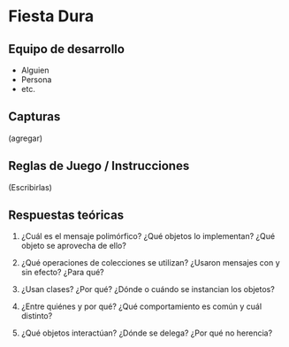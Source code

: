 # Fiesta Dura
## Equipo de desarrollo

- Alguien
- Persona
- etc.

## Capturas

(agregar)

## Reglas de Juego / Instrucciones

(Escribirlas)

## Respuestas teóricas

1. ¿Cuál es el mensaje polimórfico? ¿Qué objetos lo implementan? ¿Qué objeto se aprovecha de ello?



2. ¿Qué operaciones de colecciones se utilizan? ¿Usaron mensajes con y sin efecto? ¿Para qué?



3. ¿Usan clases? ¿Por qué? ¿Dónde o cuándo se instancian los objetos?



4. ¿Entre quiénes y por qué? ¿Qué comportamiento es común y cuál distinto?



5. ¿Qué objetos interactúan? ¿Dónde se delega? ¿Por qué no herencia?

